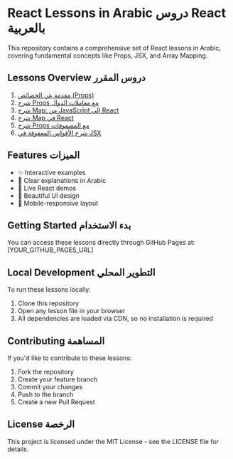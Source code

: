 # React Lessons in Arabic دروس React بالعربية

This repository contains a comprehensive set of React lessons in Arabic, covering fundamental concepts like Props, JSX, and Array Mapping.

## Lessons Overview دروس المقرر

1. [مقدمة عن الخصائص (Props)](./0-lesson-props-explanation.html)
2. [شرح Props مع معاملات الدوال](./1-lesson-props-with-functions.html)
3. [شرح Map: من JavaScript إلى React](./2-lesson-map-javascript-to-react.html)
4. [شرح Map في React](./3-lesson-react-mapping.html)
5. [شرح Props مع المصفوفات](./4-lesson-props-with-arrays.html)
6. [شرح الأقواس المعقوفة في JSX](./5-lesson-jsx-curly-braces.html)

## Features الميزات

- ✨ Interactive examples
- 📝 Clear explanations in Arabic
- 🔄 Live React demos
- 🎨 Beautiful UI design
- 📱 Mobile-responsive layout

## Getting Started بدء الاستخدام

You can access these lessons directly through GitHub Pages at: [YOUR_GITHUB_PAGES_URL]

## Local Development التطوير المحلي

To run these lessons locally:

1. Clone this repository
2. Open any lesson file in your browser
3. All dependencies are loaded via CDN, so no installation is required

## Contributing المساهمة

If you'd like to contribute to these lessons:

1. Fork the repository
2. Create your feature branch
3. Commit your changes
4. Push to the branch
5. Create a new Pull Request

## License الرخصة

This project is licensed under the MIT License - see the LICENSE file for details.
